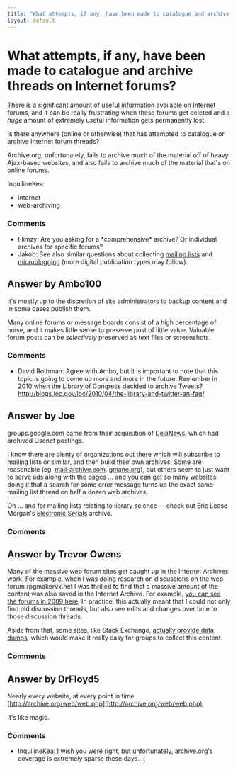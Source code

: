 ```yaml
---
title: "What attempts, if any, have been made to catalogue and archive threads on Internet forums?"
layout: default
---
```

What attempts, if any, have been made to catalogue and archive threads on Internet forums?
=====================
There is a significant amount of useful information available on
Internet forums, and it can be really frustrating when these forums get
deleted and a *huge* amount of extremely useful information gets
permanently lost.

Is there anywhere (online or otherwise) that has attempted to catalogue
or archive Internet forum threads?

Archive.org, unfortunately, fails to archive much of the material off of
heavy Ajax-based websites, and also fails to archive much of the
material that's on online forums.

InquilineKea

<ul class="tags"><li class="tag">internet</li><li class="tag">web-archiving</li></ul>

### Comments ###
* Flimzy: Are you asking for a \*comprehensive\* archive? Or individual archives
for specific forums?
* Jakob: See also similar questions about collecting [mailing
lists](http://libraries.stackexchange.com/questions/684/do-libraries-archive-mailing-lists-as-part-of-their-collection)
and
[microblogging](http://libraries.stackexchange.com/questions/581/what-data-format-and-tools-exist-for-archiving-tweets-and-similar-microblogging)
(more digital publication types may follow).


Answer by Ambo100
----------------
It's mostly up to the discretion of site administrators to backup
content and in some cases publish them.

Many online forums or message boards consist of a high percentage of
noise, and it makes little sense to preserve post of little value.
Valuable forum posts can be *selectively* preserved as text files or
screenshots.

### Comments ###
* David Rothman: Agree with Ambo, but it is important to note that this topic is going to
come up more and more in the future. Remember in 2010 when the Library
of Congress decided to archive Tweets?
http://blogs.loc.gov/loc/2010/04/the-library-and-twitter-an-faq/

Answer by Joe
----------------
groups.google.com came from their acquisition of
[DejaNews](http://en.wikipedia.org/wiki/Google_Groups#Deja_News), which
had archived Usenet postings.

I know there are plenty of organizations out there which will subscribe
to mailing lists or similar, and then build their own archives. Some are
reasonable (eg, [mail-archive.com](http://www.mail-archive.com/),
[gmane.org](http://gmane.org/)), but others seem to just want to serve
ads along with the pages ... and you can get so many websites doing it
that a search for some error message turns up the exact same mailing
list thread on half a dozen web archives.

Oh ... and for mailing lists relating to library science -- check out
Eric Lease Morgan's [Electronic
Serials](http://serials.infomotions.com/) archive.

### Comments ###

Answer by Trevor Owens
----------------
Many of the massive web forum sites get caught up in the Internet
Archives work. For example, when I was doing research on discussions on
the web forum rpgmakervx.net I was thrilled to find that a massive
amount of the content was also saved in the Internet Archive. For
example, [you can see the forums in 2009
here](http://web.archive.org/web/20090217225755/http://www.rpgmakervx.net/).
In practice, this actually meant that I could not only find old
discussion threads, but also see edits and changes over time to those
discussion threads.

Aside from that, some sites, like Stack Exchange, [actually provide data
dumps](http://blog.stackoverflow.com/2009/06/stack-overflow-creative-commons-data-dump/),
which would make it really easy for groups to collect this content.

### Comments ###

Answer by DrFloyd5
----------------
Nearly every website, at every point in time.
[http://archive.org/web/web.php](http://archive.org/web/web.php)

It's like magic.

### Comments ###
* InquilineKea: I wish you were right, but unfortunately, archive.org's coverage is
extremely sparse these days. :(

